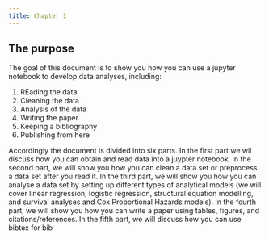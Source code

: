```yaml
---
title: Chapter 1
---
```


## The purpose

The goal of this document is to show you how you can use a jupyter notebook to develop data analyses, including:

1. REading the data
2. Cleaning the data
3. Analysis of the data
4. Writing the paper
5. Keeping a bibliography
6. Publishing from here 

Accordingly the document is divided into six parts. In the first part we wil discuss how you can obtain and read data into a juypter notebook. In the second part, we will show you how you can clean a data set or preprocess a data set after you read it. In the third part, we will show you how you can analyse a data set by setting up different types of analytical models \(we will cover linear regression, logistic regression, structural equation modelling, and survival analyses and Cox Proportional Hazards models\). In the fourth part, we will show you how you can write a paper using tables, figures, and citations/references. In the fifth part, we will discuss how you can use bibtex for bib

